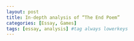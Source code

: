 ```yaml
---
layout: post
title: In-depth analysis of “The End Poem”
categories: [Essay, Games]
tags: [essay, analysis] #tag always lowerkeys
---
```

